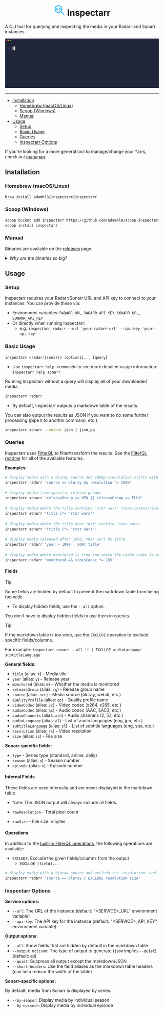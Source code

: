 <p align="center">
<h1 align="center"><img style="color:#36BCF7; width:38px; height:38px;" src="https://raw.githubusercontent.com/adamhl8/inspectarr/refs/heads/main/assets/logo.svg"> Inspectarr</h1>
</p>

A CLI tool for querying and inspecting the media in your Radarr and Sonarr instances

<p align="center">
  <img alt="demo" src="https://github.com/adamhl8/inspectarr/blob/main/assets/demo.gif">
</p>

---

<!-- toc -->

- [Installation](#installation)
  - [Homebrew (macOS/Linux)](#homebrew-macoslinux)
  - [Scoop (Windows)](#scoop-windows)
  - [Manual](#manual)
- [Usage](#usage)
  - [Setup](#setup)
  - [Basic Usage](#basic-usage)
  - [Queries](#queries)
  - [Inspectarr Options](#inspectarr-options)

<!-- tocstop -->

If you're looking for a more general tool to manage/change your \*arrs, check out [managarr](https://github.com/Dark-Alex-17/managarr).

## Installation

### Homebrew (macOS/Linux)

```sh
brew install adamhl8/inspectarr/inspectarr
```

### Scoop (Windows)

```sh
scoop bucket add inspectarr https://github.com/adamhl8/scoop-inspectarr.git
scoop install inspectarr
```

### Manual

Binaries are available on the [releases](https://github.com/adamhl8/inspectarr/releases) page.

<details>
  <summary><i>Why are the binaries so big?</i></summary>
  This project is written in TypeScript and the binaries are generated via <a href="https://bun.com/docs/bundler/executables">Bun's compile feature</a>. The Bun runtime itself is included in the binary, hence the size.
</details>

## Usage

### Setup

Inspectarr requires your Radarr/Sonarr URL and API key to connect to your instances. You can provide these via:

- Environment variables: `RADARR_URL`, `RADARR_API_KEY`, `SONARR_URL`, `SONARR_API_KEY`
- Or directly when running Inspectarr:
  - e.g. `inspectarr radarr --url 'your-radarr-url' --api-key 'your-api-key'`

### Basic Usage

`inspectarr <radarr|sonarr> [options]... [query]`

- Use `inspectarr help <command>` to see more detailed usage information: `inspectarr help sonarr`

Running Inspectarr without a query will display _all_ of your downloaded media:

```sh
inspectarr radarr
```

- By default, Inspectarr outputs a markdown table of the results.

You can also output the results as JSON if you want to do some further processing (pipe it to another command, etc.):

```sh
inspectarr sonarr --output json | json_pp
```

### Queries

Inspectarr uses [FilterQL](https://github.com/adamhl8/filterql) to filter/transform the results. See the [FilterQL readme](https://github.com/adamhl8/filterql#queries) for all of the available features.

**Examples:**

```sh
# display media with a bluray source and 1080p (resolution starts with 1920)
inspectarr radarr 'source == bluray && resolution ^= 1920'

# display media from specific release groups
inspectarr sonarr 'releaseGroup == NTb || releaseGroup == FLUX'

# display media where the title contains 'star wars' (case-insensitive)
inspectarr sonarr 'title i*= "star wars"'

# display media where the title does *not* contain 'star wars'
inspectarr sonarr '!title i*= "star wars"'

# display media released after 1990, then sort by title
inspectarr radarr 'year > 1990 | SORT title'

# display media where monitored is true and where the video codec is x265 (contains '265')
inspectarr radarr 'monitored && videoCodec *= 265'
```

#### Fields

> [!TIP]
> Some fields are hidden by default to prevent the markdown table from being too wide.
>
> - To display hidden fields, use the `--all` option.
>
> You don't have to display hidden fields to use them in queries.

> [!TIP]
> If the markdown table is too wide, use the `EXCLUDE` operation to exclude specific fields/columns.
>
> For example: `inspectarr sonarr --all '* | EXCLUDE audioLanguage subtitleLanguage'`

**General fields:**

- `title` (alias: `t`) - Media title
- `year` (alias: `y`) - Release year
- `monitored` (alias: `m`) - Whether the media is monitored
- `releaseGroup` (alias: `rg`) - Release group name
- `source` (alias: `src`) - Media source (bluray, webdl, etc.)
- `qualityProfile` (alias: `qp`) - Quality profile name
- `videoCodec` (alias: `vc`) - Video codec (x264, x265, etc.)
- `audioCodec` (alias: `ac`) - Audio codec (AAC, EAC3, etc.)
- `audioChannels` (alias: `ach`) - Audio channels (2, 5.1, etc.)
- `audioLanguage` (alias: `al`) - List of audio languages (eng, jpn, etc.)
- `subtitleLanguage` (alias: `sl`) - List of subtitle languages (eng, spa, etc.)
- `resolution` (alias: `rs`) - Video resolution
- `size` (alias: `sz`) - File size

**Sonarr-specific fields:**

- `type` - Series type (standard, anime, daily)
- `season` (alias: `s`) - Season number
- `episode` (alias: `e`) - Episode number

#### Internal Fields

These fields are used internally and are never displayed in the markdown table.

- Note: The JSON output will always include all fields.

- `rawResolution` - Total pixel count
- `rawSize` - File size in bytes

#### Operations

In addition to the [built-in FilterQL operations](https://github.com/adamhl8/filterql#operations), the following operations are available:

- `EXCLUDE`: Exclude the given fields/columns from the output
  - `EXCLUDE [field]...`

```sh
# display media with a bluray source and exclude the 'resolution' and 'size' columns
inspectarr radarr 'source == bluray | EXCLUDE resolution size'
```

### Inspectarr Options

**Service options:**

- `--url`: The URL of the instance (default: "\<SERVICE\>\_URL" environment variable)
- `--api-key`: The API key for the instance (default: "\<SERVICE\>\_API_KEY" environment variable)

**Output options:**

- `--all`: Show fields that are hidden by default in the markdown table
- `--output md|json`: The type of output to generate (`json` implies `--quiet`) (default: `md`)
- `--quiet`: Suppress all output except the markdown/JSON
- `--short-headers`: Use the field aliases as the markdown table headers (can help reduce the width of the table)

**Sonarr-specific options:**

By default, media from Sonarr is displayed by series.

- `--by-season`: Display media by individual season
- `--by-episode`: Display media by individual episode
